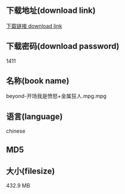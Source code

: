 ## 下载地址(download link)
[下载链接 download link](https://tutu365.netlify.app/?s=beyond-%E5%BC%80%E5%9C%BA%E6%88%91%E6%98%AF%E6%84%A4%E6%80%92%2B%E9%87%91%E5%B1%9E%E7%8B%82%E4%BA%BA.mpg)

## 下载密码(download password)
1411

## 名称(book name)
beyond-开场我是愤怒+金属狂人.mpg.mpg

## 语言(language)
chinese

## MD5


## 大小(filesize)
432.9 MB
